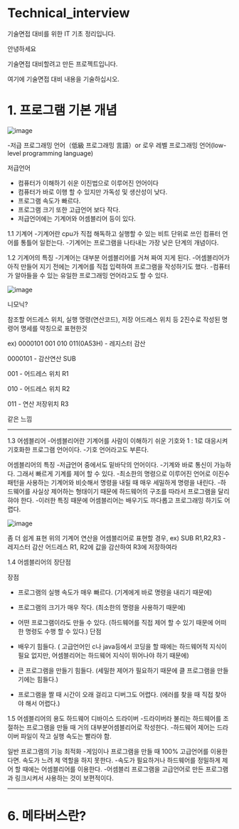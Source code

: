 # Technical_interview
기술면접 대비를 위한 IT 기초 정리입니다.

안녕하세요

기술면접 대비할려고 만든 프로젝트입니다.

여기에 기술면접 대비 내용을 기술하십시오.

# 1. 프로그램 기본 개념

![image](https://user-images.githubusercontent.com/93306939/169712506-da2d7ff2-0398-4549-ae7b-7933dae59204.png)

-저급 프로그래밍 언어（低級 프로그래밍 言語）or 로우 레벨 프로그래밍 언어(low-level programming language)

저급언어
- 컴퓨터가 이해하기 쉬운 이진법으로 이루어진 언어이다
- 컴퓨터가 바로 이행 할 수 있지만 가독성 및 생산성이 낮다.
- 프로그램 속도가 빠르다.
- 프로그램 크기 또한 고급언어 보다 작다.
- 저급언어에는 기계어와 어셈블리어 등이 있다.



1.1 기계어
-기계어란 cpu가 직접 해독하고 실행할 수 있는 비트 단위로 쓰인 컴퓨터 언어를 통틀어 일컫는다.
-기계어는 프로그램을 나타내는 가장 낮은 단계의 개념이다.

1.2 기계어의 특징
-기계어는 대부분 어셈블리어를 거쳐 짜여 지게 된다.
-어셈블리어가 아직 만들어 지기 전에는 기계어를 직접 입력하여 프로그램을 작성하기도 했다.
-컴퓨터가 알아들을 수 있는 유일한 프로그래밍 언어라고도 할 수 있다.

![image](https://user-images.githubusercontent.com/93306939/169712693-7b2864f3-08aa-4db2-a581-79a603f1b6a1.png)

 니모닉?
 
  참조할 어드레스 위치, 실행 명령(연산코드), 저장 어드레스 위치 등 2진수로 작성된 명령어 명세를 약칭으로 표현한것

ex) 0000101 001 010 011(0A53H) - 레지스터 감산

0000101 - 감산연산 SUB

001 - 어드레스 위치 R1 

010 - 어드레스 위치 R2 

011 - 연산 저장위치 R3

같은 느낌

---------------------------------------------------------------------------------------------

1.3 어셈블리어
-어셈블리어란 기계어를 사람이 이해하기 쉬운 기호와 1 : 1로 대응시켜 기호화한 프로그램 언어이다.
-기호 언어라고도 부른다.

어셈블리어의 특징
-저급언어 중에서도 밑바닥의 언어이다.
-기계와 바로 통신이 가능하다. 그래서 빠르게 기계를 제어 할 수 있다.
-최소한의 명령으로 이루어진 언어로 이진수 패턴을 사용하는 기계어와 비슷해서 명령을 내릴 때 매우 세밀하게 명령을 내린다.
-하드웨어를 사실상 제어하는 형태이기 때문에 하드웨어의 구조를 따라서 프로그램을 달리 햐야 한다.
-이러한 특징 때문에 어셈블리어는 배우기도 까다롭고 프로그래밍 하기도 어렵다.

![image](https://user-images.githubusercontent.com/93306939/169713080-36aeec3f-8be7-4b79-a92b-848bb63bf2db.png)

좀 더 쉽게 표현
위의 기계어 연산을 어셈블리어로 표현할 경우,
ex) SUB R1,R2,R3 - 레지스터 감산
어드레스 R1, R2에 값을 감산하여 R3에 저장하여라


1.4 어셈블리어의 장단점

장점
- 프로그램의 실행 속도가 매우 빠르다. (기계에게 바로 명령을 내리기 때문에)
- 프로그램의 크기가 매우 작다. (최소한의 명령을 사용하기 때문에)
- 어떤 프로그램이라도 만들 수 있다. (하드웨어를 직접 제어 할 수 있기 때문에 어떠한 명령도 수행 할 수 있다.)
단점

- 배우기 힘들다. ( 고급언어인 c나 java등에서 코딩을 할 때에는 하드웨어적 지식이 필요 없지만, 어셈블리어는 하드웨어 지식이 뛰어나야 하기 때문에)
- 큰 프로그램을 만들기 힘들다. (세밀한 제어가 필요하기 때문에 클 프로그램을 만들기에는 힘들다.)
- 프로그램을 짤 때 시간이 오래 걸리고 디버그도 어렵다. (에러를 찾을 때 직접 찾아야 해서 어렵다.)

1.5 어셈블리어의 용도
하드웨어 디바이스 드라이버
-드라이버라 불리는 하드웨어를 조절하는 프로그램을 만들 때 거의 대부분어셈블리어로 작성한다.
-하드웨어 제어는 드라이버 파일이 작고 실행 속도는 빨라야 함.

일반 프로그램의 기능 최적화
-게임이나 프로그램을 만들 때 100% 고급언어를 이용한다면. 속도가 느려 제 역할을 하지 못한다.
-속도가 필요하거나 하드웨어를 정밀하게 제어 할 때에는 어셈블리어를 이용한다.
-어셈블리 프로그램을 고급언어로 만든 프로그램과 링크시켜서 사용하는 것이 보편적이다.

---------------------------------------------------------------------------------------------


# 6. 메타버스란?
